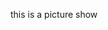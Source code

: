 this is a picture show
[](https://timgsa.baidu.com/timg?image&quality=80&size=b9999_10000&sec=1519561322694&di=4afedf0081407c01c83b118154466d4e&imgtype=0&src=http%3A%2F%2Fpic41.nipic.com%2F20140601%2F18681759_143805185000_2.jpg)
